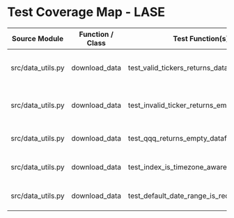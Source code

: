 # Test Coverage Map - LASE

| Source Module | Function / Class | Test Function(s) | Coverage Notes |
|----------------|------------------|------------------|----------------|
| src/data_utils.py | download_data | test_valid_tickers_returns_dataframe | Verifies correct data structure |
| src/data_utils.py | download_data | test_invalid_ticker_returns_empty_dataframe | Checks robustness to bad inputs |
| src/data_utils.py | download_data | test_qqq_returns_empty_dataframe | Simulates empty data edge case |
| src/data_utils.py | download_data | test_index_is_timezone_aware | Validates timezone consistency |
| src/data_utils.py | download_data | test_default_date_range_is_recent | Confirms sensible defaults |
